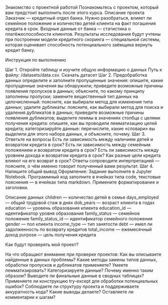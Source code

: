 Знакомство с проектной работой
Познакомьтесь с проектом, который вам предстоит выполнить после этого курса.
Описание проекта
Заказчик — кредитный отдел банка. Нужно разобраться, влияет ли семейное положение и количество детей клиента на факт погашения кредита в срок. Входные данные от банка — статистика о платёжеспособности клиентов.
Результаты исследования будут учтены при построении модели кредитного скоринга — специальной системы, которая оценивает способность потенциального заёмщика вернуть кредит банку.

Инструкция по выполнению

Шаг 1. Откройте таблицу и изучите общую информацию о данных
Путь к файлу: /datasets/data.csv. Скачать датасет
Шаг 2. Предобработка данных
определите и заполните пропущенные значения:
опишите, какие пропущенные значения вы обнаружили;
приведите возможные причины появления пропусков в данных;
объясните, по какому принципу заполнены пропуски;
замените вещественный тип данных на целочисленный:
поясните, как выбирали метод для изменения типа данных;
удалите дубликаты:
поясните, как выбирали метод для поиска и удаления дубликатов в данных;
приведите возможные причины появления дубликатов;
выделите леммы в значениях столбца с целями получения кредита:
опишите, как вы проводили лемматизацию целей кредита;
категоризируйте данные:
перечислите, какие «словари» вы выделили для этого набора данных, и объясните, почему.
Шаг 3. Ответьте на вопросы
Есть ли зависимость между наличием детей и возвратом кредита в срок?
Есть ли зависимость между семейным положением и возвратом кредита в срок?
Есть ли зависимость между уровнем дохода и возвратом кредита в срок?
Как разные цели кредита влияют на его возврат в срок?
Ответы сопроводите интерпретацией — поясните, о чём именно говорит полученный вами результат.
Шаг 4. Напишите общий вывод
Оформление: Задание выполните в Jupyter Notebook. Программный код заполните в ячейках типа code, текстовые пояснения — в ячейках типа markdown. Примените форматирование и заголовки.

Описание данных
children — количество детей в семье
days_employed — общий трудовой стаж в днях
dob_years — возраст клиента в годах
education — уровень образования клиента
education_id — идентификатор уровня образования
family_status — семейное положение
family_status_id — идентификатор семейного положения
gender — пол клиента
income_type — тип занятости
debt — имел ли задолженность по возврату кредитов
total_income — ежемесячный доход
purpose — цель получения кредита

Как будут проверять мой проект?

На что обращают внимание при проверке проектов:
Как вы описываете найденные в данных проблемы?
Какие методы замены типов данных, обработки пропусков и дубликатов применяете?
Умеете лемматизировать?
Категоризируете данные? Почему именно таким образом?
Выводите ли финальные данные в сводных таблицах?
Применяете ли конструкцию try-except для обработки потенциальных ошибок?
Соблюдаете ли структуру проекта и поддерживаете аккуратность кода?
Какие выводы делаете?
Оставляете ли комментарии к шагам?
